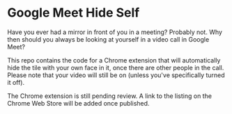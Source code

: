 # Google Meet Hide Self

Have you ever had a mirror in front of you in a meeting? Probably not. Why then should you always be looking at yourself in a video call in Google Meet?

This repo contains the code for a Chrome extension that will automatically hide the tile with your own face in it, once there are other people in the call. Please note that your video will still be on (unless you've specifically turned it off).

The Chrome extension is still pending review. A link to the listing on the Chrome Web Store will be added once published.
